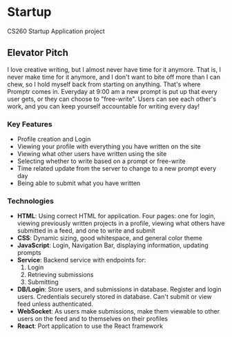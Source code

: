 # Startup
CS260 Startup Application project

## Elevator Pitch
I love creative writing, but I almost never have time for it anymore. That is, I never make time for it anymore, and I don't want to bite off more than I can chew, so I hold myself back from starting on anything. That's where Promptr comes in. Everyday at 9:00 am a new prompt is put up that every user gets, or they can choose to "free-write". Users can see each other's work, and you can keep yourself accountable for writing every day!

### Key Features
- Profile creation and Login
- Viewing your profile with everything you have written on the site
- Viewing what other users have written using the site
- Selecting whether to write based on a prompt or free-write
- Time related update from the server to change to a new prompt every day
- Being able to submit what you have written

### Technologies
- __HTML__: Using correct HTML for application. Four pages: one for login, viewing previously written projects in a profile, viewing what others have submitted in a feed, and one to write and submit
- __CSS__: Dynamic sizing, good whitespace, and general color theme
- __JavaScript__: Login, Navigation Bar, displaying information, updating prompts
- __Service__: Backend service with endpoints for: 
    1. Login
    2. Retrieving submissions
    3. Submitting
- __DB/Login__: Store users, and submissions in database. Register and login users. Credentials securely stored in database. Can't submit or view feed unless authenticated.
- __WebSocket__: As users make submissions, make them viewable to other users on the feed and to themselves on their profiles
- __React__: Port application to use the React framework